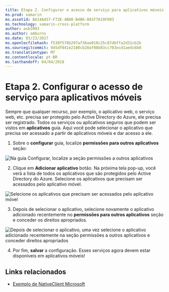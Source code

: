 ```yaml
---
title: Etapa 2. Configurar o acesso de serviço para aplicativos móveis
ms.prod: xamarin
ms.assetid: 8A14A457-F72E-4B08-B4B6-801F7619F893
ms.technology: xamarin-cross-platform
author: asb3993
ms.author: amburns
ms.date: 03/23/2017
ms.openlocfilehash: f530f578b297af36ae010c25c87dbffa2d31cb2b
ms.sourcegitcommit: 945df041e2180cb20af08b83cc703ecd1aedc6b0
ms.translationtype: MT
ms.contentlocale: pt-BR
ms.lasthandoff: 04/04/2018
---
```

# <a name="step-2-configure-service-access-for-mobile-application"></a>Etapa 2. Configurar o acesso de serviço para aplicativos móveis

Sempre que qualquer recurso, por exemplo, o aplicativo web, o serviço web, etc. precisa ser protegido pelo Active Directory do Azure, ele precisa ser registrado. Todos os serviços ou aplicativos seguros que podem ser vistos em **aplicativos** guia. Aqui você pode selecionar o aplicativo que precisa ser acessado a partir de aplicativos móveis e dar acesso a ele.

1. Sobre o **configurar** guia, localize **permissões para outros aplicativos** seção:

  ![](configure-images/2.1-configure.png "Na guia Configurar, localize a seção permissões a outros aplicativos")

2.  Clique em **Adicionar aplicativo** botão. Na próxima tela pop-up, você verá a lista de todos os aplicativos que são protegidos pelo Active Directory do Azure. Selecione os aplicativos que precisam ser acessados pelo aplicativo móvel.

  ![](configure-images/2.2-add-application.png "Selecione os aplicativos que precisam ser acessados pelo aplicativo móvel")

3. Depois de selecionar o aplicativo, selecione novamente o aplicativo adicionado recentemente no **permissões para outros aplicativos** seção e conceder os direitos apropriados.

  ![](configure-images/2.3-permissions.png "Depois de selecionar o aplicativo, uma vez selecione o aplicativo adicionado recentemente na seção permissões a outros aplicativos e conceder direitos apropriados")

4. Por fim, **salvar** a configuração. Esses serviços agora devem estar disponíveis em aplicativos móveis!



## <a name="related-links"></a>Links relacionados

- [Exemplo de NativeClient Microsoft](https://github.com/AzureADSamples/NativeClient-MultiTarget-DotNet)
